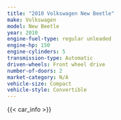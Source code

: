 ```yaml
---
title: "2010 Volkswagen New Beetle"
make: Volkswagen
model: New Beetle
year: 2010
engine-fuel-type: regular unleaded
engine-hp: 150
engine-cylinders: 5
transmission-type: Automatic
driven-wheels: Front wheel drive
number-of-doors: 2
market-category: N/A
vehicle-size: Compact
vehicle-style: Convertible
---
```


{{< car_info >}}
